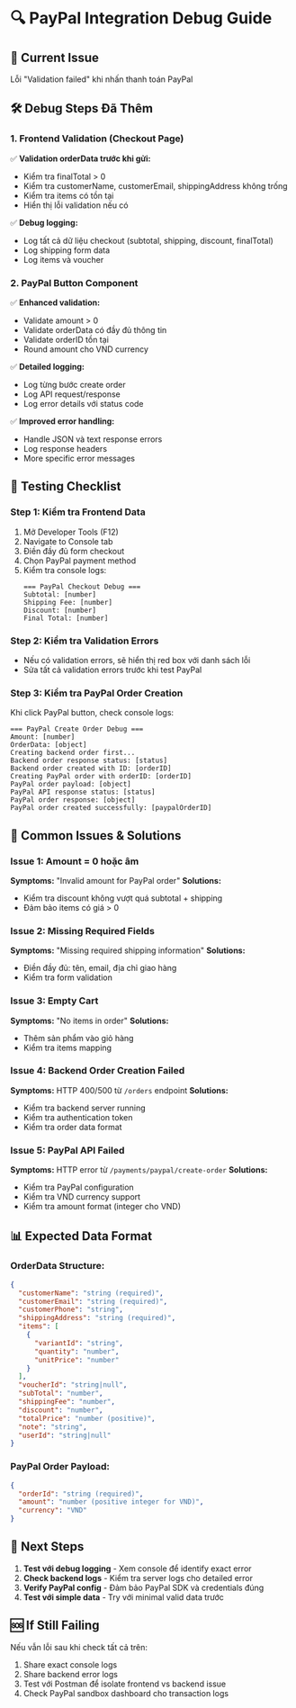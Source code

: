 # 🔍 PayPal Integration Debug Guide

## 🚨 Current Issue

Lỗi "Validation failed" khi nhấn thanh toán PayPal

## 🛠️ Debug Steps Đã Thêm

### 1. Frontend Validation (Checkout Page)

✅ **Validation orderData trước khi gửi:**

- Kiểm tra finalTotal > 0
- Kiểm tra customerName, customerEmail, shippingAddress không trống
- Kiểm tra items có tồn tại
- Hiển thị lỗi validation nếu có

✅ **Debug logging:**

- Log tất cả dữ liệu checkout (subtotal, shipping, discount, finalTotal)
- Log shipping form data
- Log items và voucher

### 2. PayPal Button Component

✅ **Enhanced validation:**

- Validate amount > 0
- Validate orderData có đầy đủ thông tin
- Validate orderID tồn tại
- Round amount cho VND currency

✅ **Detailed logging:**

- Log từng bước create order
- Log API request/response
- Log error details với status code

✅ **Improved error handling:**

- Handle JSON và text response errors
- Log response headers
- More specific error messages

## 🧪 Testing Checklist

### Step 1: Kiểm tra Frontend Data

1. Mở Developer Tools (F12)
2. Navigate to Console tab
3. Điền đầy đủ form checkout
4. Chọn PayPal payment method
5. Kiểm tra console logs:
   ```
   === PayPal Checkout Debug ===
   Subtotal: [number]
   Shipping Fee: [number]
   Discount: [number]
   Final Total: [number]
   ```

### Step 2: Kiểm tra Validation Errors

- Nếu có validation errors, sẽ hiển thị red box với danh sách lỗi
- Sửa tất cả validation errors trước khi test PayPal

### Step 3: Kiểm tra PayPal Order Creation

Khi click PayPal button, check console logs:

```
=== PayPal Create Order Debug ===
Amount: [number]
OrderData: [object]
Creating backend order first...
Backend order response status: [status]
Backend order created with ID: [orderID]
Creating PayPal order with orderID: [orderID]
PayPal order payload: [object]
PayPal API response status: [status]
PayPal order response: [object]
PayPal order created successfully: [paypalOrderID]
```

## 🔧 Common Issues & Solutions

### Issue 1: Amount = 0 hoặc âm

**Symptoms:** "Invalid amount for PayPal order"
**Solutions:**

- Kiểm tra discount không vượt quá subtotal + shipping
- Đảm bảo items có giá > 0

### Issue 2: Missing Required Fields

**Symptoms:** "Missing required shipping information"
**Solutions:**

- Điền đầy đủ: tên, email, địa chỉ giao hàng
- Kiểm tra form validation

### Issue 3: Empty Cart

**Symptoms:** "No items in order"
**Solutions:**

- Thêm sản phẩm vào giỏ hàng
- Kiểm tra items mapping

### Issue 4: Backend Order Creation Failed

**Symptoms:** HTTP 400/500 từ `/orders` endpoint
**Solutions:**

- Kiểm tra backend server running
- Kiểm tra authentication token
- Kiểm tra order data format

### Issue 5: PayPal API Failed

**Symptoms:** HTTP error từ `/payments/paypal/create-order`
**Solutions:**

- Kiểm tra PayPal configuration
- Kiểm tra VND currency support
- Kiểm tra amount format (integer cho VND)

## 📊 Expected Data Format

### OrderData Structure:

```json
{
  "customerName": "string (required)",
  "customerEmail": "string (required)",
  "customerPhone": "string",
  "shippingAddress": "string (required)",
  "items": [
    {
      "variantId": "string",
      "quantity": "number",
      "unitPrice": "number"
    }
  ],
  "voucherId": "string|null",
  "subTotal": "number",
  "shippingFee": "number",
  "discount": "number",
  "totalPrice": "number (positive)",
  "note": "string",
  "userId": "string|null"
}
```

### PayPal Order Payload:

```json
{
  "orderId": "string (required)",
  "amount": "number (positive integer for VND)",
  "currency": "VND"
}
```

## 🎯 Next Steps

1. **Test với debug logging** - Xem console để identify exact error
2. **Check backend logs** - Kiểm tra server logs cho detailed error
3. **Verify PayPal config** - Đảm bảo PayPal SDK và credentials đúng
4. **Test với simple data** - Try với minimal valid data trước

## 🆘 If Still Failing

Nếu vẫn lỗi sau khi check tất cả trên:

1. Share exact console logs
2. Share backend error logs
3. Test với Postman để isolate frontend vs backend issue
4. Check PayPal sandbox dashboard cho transaction logs
